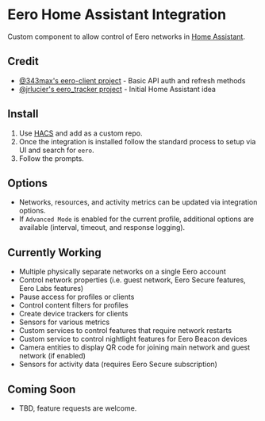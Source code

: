 # Eero Home Assistant Integration

Custom component to allow control of Eero networks in [Home Assistant](https://home-assistant.io).
## Credit

- [@343max's eero-client project](https://github.com/343max/eero-client) - Basic API auth and refresh methods
- [@jrlucier's eero_tracker project](https://github.com/jrlucier/eero_tracker) - Initial Home Assistant idea
## Install

1. Use [HACS](https://hacs.xyz/) and add as a custom repo.
2. Once the integration is installed follow the standard process to setup via UI and search for `eero`.
3. Follow the prompts.

## Options

- Networks, resources, and activity metrics can be updated via integration options.
- If `Advanced Mode` is enabled for the current profile, additional options are available (interval, timeout, and response logging).

## Currently Working

- Multiple physically separate networks on a single Eero account
- Control network properties (i.e. guest network, Eero Secure features, Eero Labs features)
- Pause access for profiles or clients
- Control content filters for profiles
- Create device trackers for clients
- Sensors for various metrics
- Custom services to control features that require network restarts
- Custom service to control nightlight features for Eero Beacon devices
- Camera entities to display QR code for joining main network and guest network (if enabled)
- Sensors for activity data (requires Eero Secure subscription)

## Coming Soon

- TBD, feature requests are welcome.
